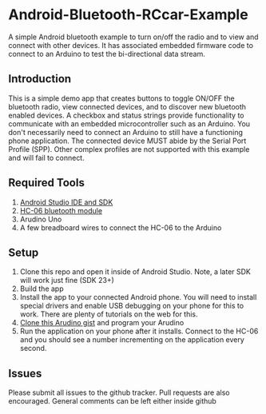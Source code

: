 # Android-Bluetooth-RCcar-Example



A simple Android bluetooth example to turn on/off the radio and to view and connect with other devices. It has associated embedded firmware code to connect to an Arduino to test the bi-directional data stream.


## Introduction

This is a simple demo app that creates buttons to toggle ON/OFF the bluetooth radio, view connected devices, and to discover new bluetooth enabled devices. A checkbox and status strings provide functionality to communicate with an embedded microcontroller such as an Arduino. You don't necessarily need to connect an Arduino to still have a functioning phone application. The connected device MUST abide by the Serial Port Profile (SPP). Other complex profiles are not supported with this example and will fail to connect. 

## Required Tools

1. [Android Studio IDE and SDK](http://developer.android.com/sdk/index.html)
2. [HC-06 bluetooth module](https://www.olimex.com/Products/Components/RF/BLUETOOTH-SERIAL-HC-06/resources/hc06.pdf)
3. Arudino Uno 
4. A few breadboard wires to connect the HC-06 to the Arduino

## Setup

1. Clone this repo and open it inside of Android Studio. Note, a later SDK will work just fine (SDK 23+)
2. Build the app
3. Install the app to your connected Android phone. You will need to install special drivers and enable USB debugging on your phone for this to work. There are plenty of tutorials on the web for this.
4. [Clone this Arudino gist](https://gist.github.com/bauerjj/424442ed08647a26652f9fe0736bfa28) and program your Arudino
5. Run the application on your phone after it installs. Connect to the HC-06 and you should see a number incrementing on the application every second. 

## Issues

Please submit all issues to the github tracker. Pull requests are also encouraged. General comments can be left either inside github





